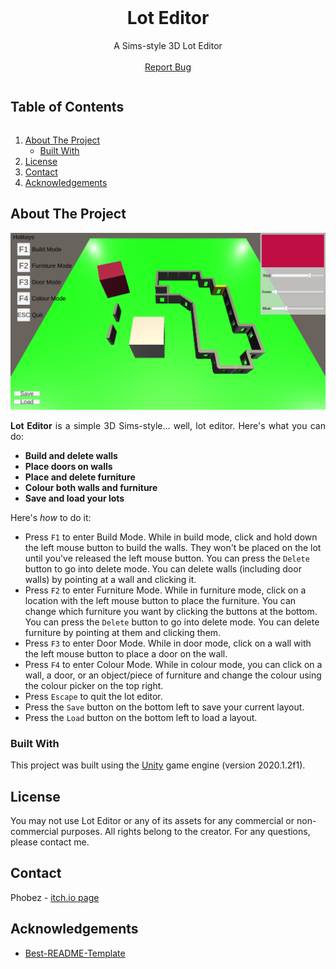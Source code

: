 <!-- PROJECT LOGO -->
<br />
<p align="center">
  <h1 align="center">Lot Editor</h1>

  <p align="center">
    A Sims-style 3D Lot Editor
    <br />
    <br />
    <a href="https://github.com/Phobez/lot-editor/issues">Report Bug</a>
  </p>
</p>



<!-- TABLE OF CONTENTS -->
  <h2 style="display: inline-block">Table of Contents</h2>
  <ol>
    <li>
      <a href="#about-the-project">About The Project</a>
      <ul>
        <li><a href="#built-with">Built With</a></li>
      </ul>
    </li>
    <li><a href="#license">License</a></li>
    <li><a href="#contact">Contact</a></li>
    <li><a href="#acknowledgements">Acknowledgements</a></li>
  </ol>



<!-- ABOUT THE PROJECT -->
## About The Project

![Lot Editor Screen Shot][product-screenshot]

<p align="justify"><strong>Lot Editor</strong> is a simple 3D Sims-style... well, lot editor. Here's what you can do:</p>

- <strong>Build and delete walls</strong>
- <strong>Place doors on walls</strong>
- <strong>Place and delete furniture</strong>
- <strong>Colour both walls and furniture</strong>
- <strong>Save and load your lots</strong>

Here's <em>how</em> to do it:

- Press `F1` to enter Build Mode. While in build mode, click and hold down the left mouse button to build the walls. They won't be placed on the lot until you've released the left mouse button. You can press the `Delete` button to go into delete mode. You can delete walls (including door walls) by pointing at a wall and clicking it.
- Press `F2` to enter Furniture Mode. While in furniture mode, click on a location with the left mouse button to place the furniture. You can change which furniture you want by clicking the buttons at the bottom. You can press the `Delete` button to go into delete mode. You can delete furniture by pointing at them and clicking them.
- Press `F3` to enter Door Mode. While in door mode, click on a wall with the left mouse button to place a door on the wall.
- Press `F4` to enter Colour Mode. While in colour mode, you can click on a wall, a door, or an object/piece of furniture and change the colour using the colour picker on the top right.
- Press `Escape` to quit the lot editor.
- Press the `Save` button on the bottom left to save your current layout.
- Press the `Load` button on the bottom left to load a layout.

### Built With

This project was built using the [Unity](https://unity.com/) game engine (version 2020.1.2f1).

<!-- LICENSE -->
## License

You may not use Lot Editor or any of its assets for any commercial or non-commercial purposes. All rights belong to the creator. For any questions, please contact me.

<!-- CONTACT -->
## Contact

Phobez - [itch.io page](https://phobez.itch.io/)

<!-- ACKNOWLEDGEMENTS -->
## Acknowledgements

* [Best-README-Template](https://github.com/othneildrew/Best-README-Template)

<!-- MARKDOWN LINKS & IMAGES -->
[product-screenshot]: images/screenshot.png
